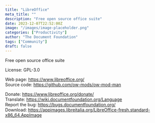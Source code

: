 ```yaml
---
title: "LibreOffice"
meta_title: ""
description: "Free open source office suite"
date: 2023-12-07T22:52:00Z
image: "/images/image-placeholder.png"
categories: ["Productivity"]
author: "The Document Foundation"
tags: ["Community"]
draft: false
---
```


Free open source office suite

License: GPL-3.0

Web page: https://www.libreoffice.org/  
Source code: https://github.com/ow-mods/ow-mod-man

Donate: https://www.libreoffice.org/donate/  
Translate: https://wiki.documentfoundation.org/Language  
Report the bug: https://bugs.documentfoundation.org/  
Download: https://appimages.libreitalia.org/LibreOffice-fresh.standard-x86_64.AppImage
